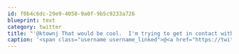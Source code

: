```yaml
---
id: f0b4c6dc-29e9-4050-9a0f-9b5c9233a726
blueprint: text
category: twitter
title: "'@ktownj That would be cool.  I'm trying to get in contact with some old colleagues from TODNUG as well. More tech the better."
caption: '<span class="username username_linked">@<a href="https://twitter.com/ktownj" title="John Brennan">ktownj</a></span> That would be cool.  I''m trying to get in contact with some old colleagues from TODNUG as well. More tech the better.'
---
```

